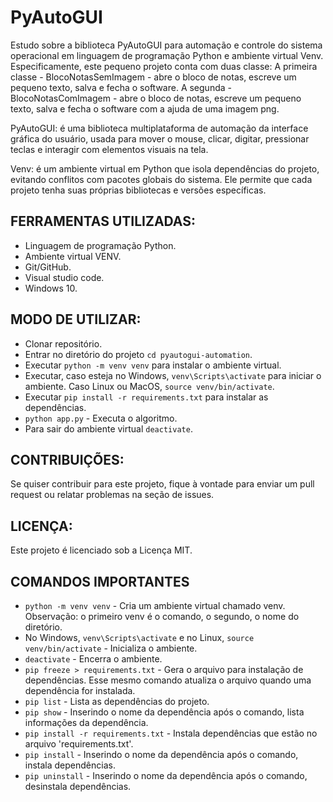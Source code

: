 # PyAutoGUI

Estudo sobre a biblioteca PyAutoGUI para automação e controle do sistema operacional em linguagem de programação Python e ambiente virtual Venv.
Especificamente, este pequeno projeto conta com duas classe: A primeira classe - BlocoNotasSemImagem - abre o bloco
de notas, escreve um pequeno texto, salva e fecha o software. A segunda - BlocoNotasComImagem - abre o bloco
de notas, escreve um pequeno texto, salva e fecha o software com a ajuda de uma imagem png.

PyAutoGUI: é uma biblioteca multiplataforma de automação da interface gráfica do usuário, usada para mover o mouse, clicar, digitar, pressionar teclas e interagir com elementos visuais na tela.

Venv: é um ambiente virtual em Python que isola dependências do projeto, evitando conflitos com pacotes globais do sistema. Ele permite que cada projeto tenha suas próprias bibliotecas e versões específicas.

## FERRAMENTAS UTILIZADAS:
* Linguagem de programação Python.
* Ambiente virtual VENV.
* Git/GitHub.
* Visual studio code.
* Windows 10.

## MODO DE UTILIZAR:
* Clonar repositório.
* Entrar no diretório do projeto ```cd pyautogui-automation```. 
* Executar ```python -m venv venv``` para instalar o ambiente virtual.
* Executar, caso esteja no Windows, ```venv\Scripts\activate``` para iniciar o ambiente. Caso Linux ou MacOS, ```source venv/bin/activate```.
* Executar ```pip install -r requirements.txt``` para instalar as dependências.
* ```python app.py``` - Executa o algoritmo.
* Para sair do ambiente virtual ```deactivate```.

## CONTRIBUIÇÕES:
Se quiser contribuir para este projeto, fique à vontade para enviar um pull request ou relatar problemas na seção de issues.

## LICENÇA:
Este projeto é licenciado sob a Licença MIT.

## COMANDOS IMPORTANTES
* ```python -m venv venv``` - Cria um ambiente virtual chamado venv. Observação: o primeiro venv é o comando, o segundo, o nome do diretório.
* No Windows, ```venv\Scripts\activate``` e no Linux, ```source venv/bin/activate``` - Inicializa o ambiente.
* ```deactivate``` - Encerra o ambiente.
* ```pip freeze > requirements.txt``` - Gera o arquivo para instalação de dependências. Esse mesmo comando atualiza o arquivo quando uma dependência for instalada.
* ```pip list``` - Lista as dependências do projeto.
* ```pip show``` - Inserindo o nome da dependência após o comando, lista informações da dependência.
* ```pip install -r requirements.txt``` - Instala dependências que estão no arquivo 'requirements.txt'.
* ```pip install``` - Inserindo o nome da dependência após o comando, instala dependências.
* ```pip uninstall``` - Inserindo o nome da dependência após o comando, desinstala dependências.